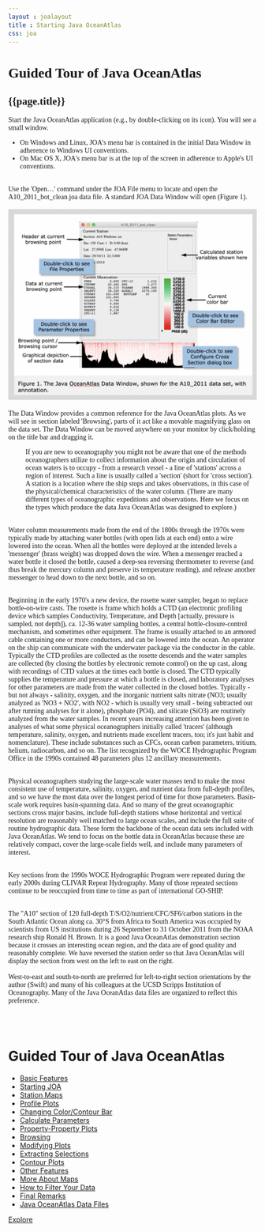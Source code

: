 ```yaml
---
layout : joalayout
title : Starting Java OceanAtlas
css: joa
---
```


<center>
<div id="container" class="tour page  row-fluid" style="max-width:125vh;text-align:left;">
<div id="main_content" class="contained span8">
<div id="top"></div>
<div id="guided_tour" style="font-family:verdana;">
	<h1>Guided Tour of Java OceanAtlas </h1>
	<h2>{{page.title}}</h2>
	<div id="guided_tour_content">

<p>Start the Java OceanAtlas application (e.g., by double-clicking on its icon). You will see a small window.<ul>
	<li>On Windows and Linux, JOA's menu bar is contained in the initial Data Window in adherence to Windows UI conventions.</li>
	<li>On Mac OS X, JOA's menu bar is at the top of the screen in adherence to Apple's UI conventions.</li>
	</ul>
		<br>
	Use the 'Open…' command under the JOA File menu to locate and open the A10_2011_bot_clean.joa data file. A standard JOA Data Window will open (Figure 1).<br><br>
    <img alt="Gt_fig-01" class="gt_image" src="assets/images/fig1.png">
<br><br>
The Data Window provides a common reference for the Java OceanAtlas plots. As we will see in section labeled 'Browsing', parts of it act like a movable magnifying glass on the data set. The Data Window can be moved anywhere on your monitor by click/holding on the title bar and dragging it.</p>

<p class="oceanography_text" style="padding-left:35px;">
If you are new to oceanography you might not be aware that one of the methods oceanographers utilize to collect information about the origin and circulation of ocean waters is to occupy - from a research vessel - a line of 'stations' across a region of interest. Such a line is usually called a 'section' (short for 'cross section'). A station is a location where the ship stops and takes observations, in this case of the physical/chemical characteristics of the water column. (There are many different types of oceanographic expeditions and observations. Here we focus on the types which produce the data Java OceanAtlas was designed to explore.)<br><br>

Water column measurements made from the end of the 1800s through the 1970s were typically made by attaching water bottles (with open lids at each end) onto a wire lowered into the ocean. When all the bottles were deployed at the intended levels a 'messenger' (brass weight) was dropped down the wire. When a messenger reached a water bottle it closed the bottle, caused a deep-sea reversing thermometer to reverse (and thus break the mercury column and preserve its temperature reading), and release another messenger to head down to the next bottle, and so on.<br><br>

Beginning in the early 1970's a new device, the rosette water sampler, began to replace bottle-on-wire casts. The rosette is frame which holds a CTD (an electronic profiling device which samples Conductivity, Temperature, and Depth [actually, pressure is sampled, not depth]), ca. 12-36 water sampling bottles, a central bottle-closure-control mechanism, and sometimes other equipment. The frame is usually attached to an armored cable containing one or more conductors, and can be lowered into the ocean. An operator on the ship can communicate with the underwater package via the conductor in the cable. Typically the CTD profiles are collected as the rosette descends and the water samples are collected (by closing the bottles by electronic remote control) on the up cast, along with recordings of CTD values at the times each bottle is closed. The CTD typically supplies the temperature and pressure at which a bottle is closed, and laboratory analyses for other parameters are made from the water collected in the closed bottles. Typically - but not always - salinity, oxygen, and the inorganic nutrient salts nitrate (NO3; usually analyzed as 'NO3 + NO2', with NO2 - which is usually very small - being subtracted out after running analyses for it alone), phosphate (PO4), and silicate (SiO3) are routinely analyzed from the water samples. In recent years increasing attention has been given to analyses of what some physical oceanographers initially called 'tracers' (although temperature, salinity, oxygen, and nutrients made excellent tracers, too; it's just habit and nomenclature). These include substances such as CFCs, ocean carbon parameters, tritium, helium, radiocarbon, and so on. The list recognized by the WOCE Hydrographic Program Office in the 1990s contained 48 parameters plus 12 ancillary measurements.<br><br>

Physical oceanographers studying the large-scale water masses tend to make the most consistent use of temperature, salinity, oxygen, and nutrient data from full-depth profiles, and so we have the most data over the longest period of time for those parameters. Basin-scale work requires basin-spanning data. And so many of the great oceanographic sections cross major basins, include full-depth stations whose horizontal and vertical resolution are reasonably well matched to large ocean scales, and include the full suite of routine hydrographic data. These form the backbone of the ocean data sets included with Java OceanAtlas. We tend to focus on the bottle data in OceanAtlas because these are relatively compact, cover the large-scale fields well, and include many parameters of interest.<br><br>

Key sections from the 1990s WOCE Hydrographic Program were repeated during the early 2000s during CLIVAR Repeat Hydrography. Many of those repeated sections continue to be reoccupied from time to time as part of international GO-SHIP.<br><br>

The "A10" section of 120 full-depth T/S/O2/nutrient/CFC/SF6/carbon stations in the South Atlantic Ocean along ca. 30°S from Africa to South America was occupied by scientists from US institutions during 26 September to 31 October 2011 from the NOAA research ship Ronald H. Brown. It is a good Java OceanAtlas demonstration section because it crosses an interesting ocean region, and the data are of good quality and reasonably complete. We have reversed the station order so that Java OceanAtlas will display the section from west on the left to east on the right.
	<br><br>
	West-to-east and south-to-north are preferred for left-to-right section orientations by the author (Swift) and many of his colleagues at the UCSD Scripps Institution of Oceanography. Many of the Java OceanAtlas data files are organized to reflect this preference.</p>
	</div>
	</div>
			</div>     
			<div id="right" class="span4">        
	<h1>Guided Tour of Java OceanAtlas</h1>
	<ul>
<li><a href="basic_features.html">Basic Features</a></li>
<li class="active"><a href="starting_joa.html">Starting JOA</a></li>
<li><a href="station_maps.html">Station Maps</a></li>
<li><a href="profile_plots.html">Profile Plots</a></li>
<li><a href="changing_color_bar.html">Changing Color/Contour Bar</a></li>
<li><a href="calculate_parameters.html">Calculate Parameters</a></li>
<li><a href="property_plots.html">Property-Property Plots</a></li>
<li><a href="browsing.html">Browsing</a></li>
<li><a href="modifying_plots.html">Modifying Plots</a></li>
<li><a href="extracting_selections.html">Extracting Selections</a></li>
<li><a href="contour_plots.html">Contour Plots</a></li>
<li><a href="other_features.html">Other Features</a></li>
<li><a href="more_about_maps.html">More About Maps</a></li>
<li><a href="how_to_filter_your_data.html">How to Filter Your Data</a></li>
<li><a href="final_remarks.html">Final Remarks</a></li>
<li><a href="joa_data_files.html">Java OceanAtlas Data Files</a></li>
	</ul>
	<p><a class="cta-btn align-middle" href="joa.html">Explore</a></p>
	        </div>       
	      </div>
	</center>
	
